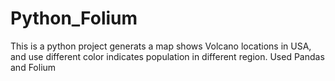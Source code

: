 # Python_Folium

This is a python project generats a map shows Volcano locations in USA, and use different color indicates population in different region. Used Pandas and Folium 

